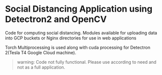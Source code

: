 # Social Distancing Application using Detectron2 and OpenCV
Code for computing social distancing.
Modules available for uploading data into GCP buckets or Nginx directories for use in web applications

Torch Multiprocessing is used along with cuda processing for Detectron 2(Tesla T4 Google Cloud machine).


> warning: Code not fully functional. Please use according to need and not as a full application.
